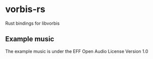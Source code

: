 vorbis-rs
=========

Rust bindings for libvorbis


## Example music

The example music is under the EFF Open Audio License Version 1.0
